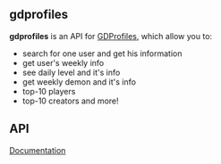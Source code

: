 ## gdprofiles
**gdprofiles** is an API for [GDProfiles](https://gdprofiles.com), which allow you to:
* search for one user and get his information
* get user's weekly info
* see daily level and it's info
* get weekly demon and it's info
* top-10 players
* top-10 creators
and more!
## API

[Documentation](https://github.com/nitreojs/gdprofile/blob/master/docs/README.md)